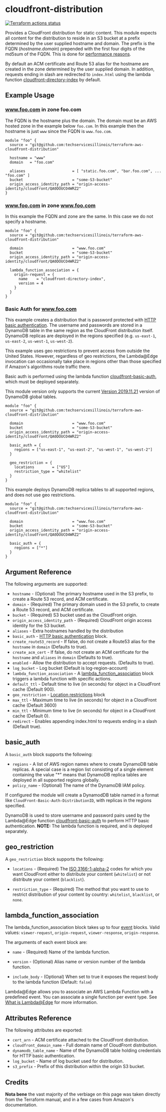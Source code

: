 # cloudfront-distribution

[![Terraform actions status](https://github.com/techservicesillinois/terraform-aws-cloudfront-distribution/workflows/terraform/badge.svg)](https://github.com/techservicesillinois/terraform-aws-cloudfront-distribution/actions)

Provides a CloudFront distribution for static content. This module
expects all content for the distribution to reside in an S3 bucket
at a prefix determined by the user supplied hostname and domain.
The prefix is the FQDN (*hostname.domain*) prepended with the first
four digits of the md5sum of the FQDN.  This is done for [performance
reasons](https://aws.amazon.com/blogs/aws/amazon-s3-performance-tips-tricks-seattle-hiring-event/).

By default an ACM certificate and Route 53 alias for the hostname
are created in the zone determined by the user supplied domain. In
addition, requests ending in slash are redirected
to `index.html` using the lambda function
[cloudfront-directory-index](https://github.com/techservicesillinois/terraform-aws-cloudfront-lambda-directory-index)
by default.

Example Usage
-----------------

### www.foo.com in zone foo.com

The FQDN is the hostname plus the domain. The domain must be an AWS
hosted zone in the example below `foo.com`. In this example then
the hostname is just `www` since the FQDN is `www.foo.com`.

```hcl
module "foo" {
  source = "git@github.com:techservicesillinois/terraform-aws-cloudfront-distribution"

  hostname = "www"
  domain   = "foo.com"

  aliases                     = [ "static.foo.com", "bar.foo.com", ... "foo.com" ]
  bucket                      = "some-S3-bucket"
  origin_access_identity_path = "origin-access-identity/cloudfront/QA0DOUCO4WRZ2"
}
```

### www.foo.com in zone www.foo.com

In this example the FQDN and zone are the same. In this case we do
not specify a hostname.

```hcl
module "foo" {
  source = "git@github.com:techservicesillinois/terraform-aws-cloudfront-distribution"

  domain                      = "www.foo.com"
  bucket                      = "some-S3-bucket"
  origin_access_identity_path = "origin-access-identity/cloudfront/QA0DOUCO4WRZ2"

  lambda_function_association = {
    origin-request = {
      name    = "cloudfront-directory-index",
      version = 4
    }
  }
}
```

### Basic Auth for www.foo.com

This example creates a distribution that is password protected with
[HTTP basic authentication](https://tools.ietf.org/html/rfc7617).
The username and passwords are stored in a DynamoDB table in the same
region as the CloudFront distribution itself. DynamoDB replicas are
deployed in the regions specified (e.g. `us-east-1`, `us-east-2`,
`us-west-1`, `us-west-2`).

This example uses geo restrictions to prevent access from outside the
United States. However, regardless of geo restrictions, the Lambda@Edge
invocation can occasionally take place in regions other than those
specified if Amazon's algorithms route traffic there. 

Basic auth is performed using the lambda function
[cloudfront-basic-auth](https://github.com/techservicesillinois/terraform-aws-cloudfront-lambda-basic-auth), which must be deployed separately.

This module version only supports the current [Version 2019.11.21](https://docs.aws.amazon.com/amazondynamodb/latest/developerguide/globaltables.V2.html) version of
DynamoDB global tables.

```hcl
module "foo" {
  source = "git@github.com:techservicesillinois/terraform-aws-cloudfront-distribution"

  domain                      = "www.foo.com"
  bucket                      = "some-S3-bucket"
  origin_access_identity_path = "origin-access-identity/cloudfront/QA0DOUCO4WRZ2"

  basic_auth = {
    regions = ["us-east-1", "us-east-2", "us-west-1", "us-west-2"]
  }

  geo_restriction = {
    locations        = ["US"]
    restriction_type = "whitelist"
  }
}
```

This example deploys DynamoDB replica tables to all supported regions, 
and does not use geo restrictions.

```hcl
module "foo" {
  source = "git@github.com:techservicesillinois/terraform-aws-cloudfront-distribution"

  domain                      = "www.foo.com"
  bucket                      = "some-S3-bucket"
  origin_access_identity_path = "origin-access-identity/cloudfront/QA0DOUCO4WRZ2"

  basic_auth = {
    regions = ["*"]
  }
}
```

Argument Reference
-----------------

The following arguments are supported:

* `hostname` - (Optional) The primary hostname used in the S3 prefix, to create a Route 53 record, and ACM certificate.
* `domain` - (Required) The primary domain used in the S3 prefix, to create a Route 53 record, and ACM certificate.
* `bucket` - (Required) S3 bucket used as the CloudFront origin.
* `origin_access_identity_path` - (Required) CloudFront origin access identity for the S3 bucket.
* `aliases` - Extra hostnames handled by the distribution
* `basic_auth` - [HTTP basic authentication](#basic_auth) block.
* `create_route53_record` - If false, do not create a Route53 alias for the `hostname` in `domain` (Defaults to true).
* `create_acm_cert` - If false, do not create an ACM certificate for the `hostname` and `aliases` in `domain` (Defaults to true).
* `enabled` - Allow the distribution to accept requests. (Defaults to true).
* `log_bucket` - Log bucket (Default is log-region-account)
* `lambda_function_association` - A
  [lambda_function_association](#lambda_function_association) block
  triggers a lambda function with specific actions.
* `default_ttl` - Default time to live (in seconds) for object in a CloudFront cache (Default 900).
* `geo_restriction` - [Location restrictions](#geo_restriction) block
* `max_ttl` - Maximum time to live (in seconds) for object in a CloudFront cache (Default 3600)
* `min_ttl` - Minimum time to live (in seconds) for object in a CloudFront cache (Default 0).
* `redirect` - Enables appending index.html to requests ending in a slash (Default true).

basic_auth
---------------------------

A `basic_auth` block supports the following:

* `regions` - A list of AWS region names where to create DynamoDB table replicas. A special case is a region list consisting of a single element containing the value "*" means that DynamoDB replica tables are deployed in all supported regions globally.
* `policy_name` - (Optional) The name of the DynamoDB IAM policy.

If configured the module will create a DynamodDB table named in a format
like `CloudFront-Basic-Auth-DistributionID`, with replicas in the regions
specified.

DynamoDB is used to store username and password pairs used by the
Lambda@Edge function
[cloudfront-basic-auth](https://github.com/techservicesillinois/terraform-aws-cloudfront-lambda-basic-auth) to perform HTTP basic authentication. **NOTE:** The lambda function is required, and is deployed separately.

geo_restriction
---------------------------

A `geo_restriction` block supports the following:

* `locations` - (Required) The [ISO
3166-1-alpha-2](https://www.iso.org/iso-3166-country-codes.html)
codes for which you want CloudFront either to distribute your
content (`whitelist`) or not distribute your content (`blacklist`).

* `restriction_type` - (Required) The method that you want to use
to restrict distribution of your content by country: `whitelist`,
`blacklist`, or `none`.

lambda\_function\_association
---------------------------

The lambda\_function\_association block takes up to four
[event](https://docs.aws.amazon.com/AmazonCloudFront/latest/DeveloperGuide/lambda-cloudfront-trigger-events.html)
blocks. Valid values: `viewer-request`, `origin-request`,
`viewer-response`, `origin-response`.

The arguments of each event block are:

* `name` - (Required) Name of the lambda function.

* `version` - (Optional) Alias name or version number of the lambda
function.

* `include_body` - (Optional) When set to true it exposes the request
body to the lambda function (Default: `false`)

Lambda@Edge allows you to associate an AWS Lambda Function with a
predefined event. You can associate a single function per event
type. See
[What is Lambda@Edge](https://docs.aws.amazon.com/AmazonCloudFront/latest/DeveloperGuide/lambda-at-the-edge.html)
for more information.

Attributes Reference
--------------------

The following attributes are exported:

* `cert_arn` - ACM certificate attached to the CloudFront distribution.
* `cloudfront_domain_name` - Full domain name of CloudFront distribution.
* `dynamodb_table_name` - Name of the DynamoDB table holding credentials for HTTP basic authentication.
* `log_bucket` - Name of log bucket used for distribution.
* `s3_prefix` - Prefix of this distribution within the origin S3 bucket.

Credits
--------------------

**Nota bene** the vast majority of the verbiage on this page was
taken directly from the Terraform manual, and in a few cases from
Amazon's documentation.
